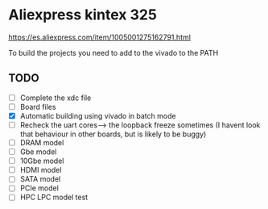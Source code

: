 # Aliexpress kintex 325


https://es.aliexpress.com/item/1005001275162791.html


To build the projects you need to add to the vivado to the PATH

## TODO

- [ ] Complete the xdc file
- [ ] Board files
- [x] Automatic building using vivado in batch mode
- [ ] Recheck the uart cores--> the loopback freeze sometimes (I havent look that behaviour in other boards, but is likely to be buggy)
- [ ] DRAM model
- [ ] Gbe model
- [ ] 10Gbe model
- [ ] HDMI model 
- [ ] SATA model
- [ ] PCIe model
- [ ] HPC LPC model test
